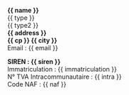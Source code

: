 **{{ name }}**  
{{ type }}  
{{ type2 }}  
**{{ address }}**  
**{{ cp }} {{ city }}**  
Email : {{ email }}


**SIREN : {{ siren }}**  
Immatriculation : {{ immatriculation }}  
N° TVA Intracommunautaire : {{ intra }}  
Code NAF : {{ naf }}
